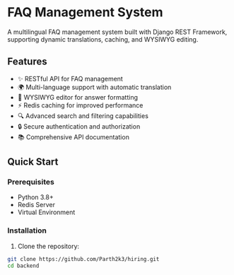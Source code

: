 # FAQ Management System

A multilingual FAQ management system built with Django REST Framework, supporting dynamic translations, caching, and WYSIWYG editing.

## Features

- ✨ RESTful API for FAQ management
- 🌍 Multi-language support with automatic translation
- 📝 WYSIWYG editor for answer formatting
- ⚡ Redis caching for improved performance
- 🔍 Advanced search and filtering capabilities
- 🔒 Secure authentication and authorization
- 📚 Comprehensive API documentation

## Quick Start

### Prerequisites

- Python 3.8+
- Redis Server
- Virtual Environment

### Installation

1. Clone the repository:
```bash
git clone https://github.com/Parth2k3/hiring.git
cd backend